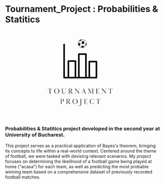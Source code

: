 # Tournament_Project : Probabilities & Statitics 

![](https://github.com/IoanaLivia/Tournament_Project/blob/master/Assets/Tournament_project.jpg)

### Probabilities & Statitics project developed in the second year at University of Bucharest.

This project serves as a practical application of Bayes's theorem, bringing its concepts to life within a real-world context. Centered around the theme of football, we were tasked with devising relevant scenarios. My project focuses on determining the likelihood of a football game being played at home ("acasa") for each team, as well as predicting the most probable winning team based on a comprehensive dataset of previously recorded football matches.




